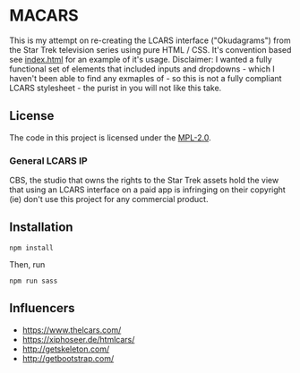 # MACARS

This is my attempt on re-creating the LCARS interface ("Okudagrams") from the Star Trek
television series using pure HTML / CSS. It's convention based see [index.html](index.html)
for an example of it's usage. Disclaimer: I wanted a fully functional set of elements that
included inputs and dropdowns - which I haven't been able to find any exmaples of - so this
is not a fully compliant LCARS stylesheet - the purist in you will not like this take.

## License

The code in this project is licensed under the [MPL-2.0](https://spdx.org/licenses/MPL-2.0.html).

### General LCARS IP

CBS, the studio that owns the rights to the Star Trek assets hold the view that using an LCARS
interface on a paid app is infringing on their copyright (ie) don't use this project for any
commercial product.

## Installation

```
npm install
```

Then, run

```
npm run sass
```
## Influencers

* https://www.thelcars.com/
* https://xiphoseer.de/htmlcars/
* http://getskeleton.com/
* http://getbootstrap.com/
